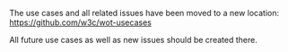 The use cases and all related issues have been moved to a new location: https://github.com/w3c/wot-usecases

All future use cases as well as new issues should be created there.